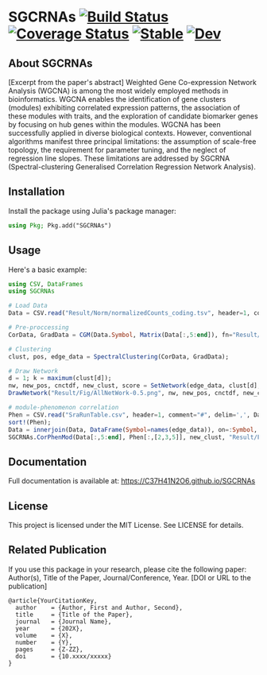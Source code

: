 # SGCRNAs [![Build Status](https://github.com/C37H41N2O6/SGCRNAs/actions/workflows/CI.yml/badge.svg?branch=main)](https://github.com/C37H41N2O6/SGCRNAs/actions/workflows/CI.yml?query=branch%3Amain) [![Coverage Status](https://coveralls.io/repos/github/C37H41N2O6/SGCRNAs/badge.svg?branch=main)](https://coveralls.io/github/C37H41N2O6/SGCRNAs?branch=main) [![Stable](https://img.shields.io/badge/docs-stable-blue.svg)](https://C37H41N2O6.github.io/SGCRNAs/stable/) [![Dev](https://img.shields.io/badge/docs-dev-blue.svg)](https://C37H41N2O6.github.io/SGCRNAs/dev/)

## About SGCRNAs
[Excerpt from the paper's abstract]
Weighted Gene Co-expression Network Analysis (WGCNA) is among the most widely employed methods in bioinformatics. WGCNA enables the identification of gene clusters (modules) exhibiting correlated expression patterns, the association of these modules with traits, and the exploration of candidate biomarker genes by focusing on hub genes within the modules. WGCNA has been successfully applied in diverse biological contexts. However, conventional algorithms manifest three principal limitations: the assumption of scale-free topology, the requirement for parameter tuning, and the neglect of regression line slopes. These limitations are addressed by SGCRNA (Spectral-clustering Generalised Correlation Regression Network Analysis).

## Installation
Install the package using Julia's package manager:
```julia
using Pkg; Pkg.add("SGCRNAs")
```

## Usage
Here's a basic example:
```julia
using CSV, DataFrames
using SGCRNAs

# Load Data
Data = CSV.read("Result/Norm/normalizedCounts_coding.tsv", header=1, comment="#", delim='\t', DataFrame);

# Pre-proccessing
CorData, GradData = CGM(Data.Symbol, Matrix(Data[:,5:end]), fn="Result/coding-FTEST", mode=:FTEST);

# Clustering
clust, pos, edge_data = SpectralClustering(CorData, GradData);

# Draw Network
d = 1; k = maximum(clust[d]);
nw, new_pos, cnctdf, new_clust, score = SetNetwork(edge_data, clust[d], pos, il=collect(1:k));
DrawNetwork("Result/Fig/AllNetWork-0.5.png", nw, new_pos, cnctdf, new_clust, k, node_scores=score, edge_mode=:ALL, edge_threshold=0.5);

# module-phenomenon correlation
Phen = CSV.read("SraRunTable.csv", header=1, comment="#", delim=',', DataFrame);
sort!(Phen);
Data = innerjoin(Data, DataFrame(Symbol=names(edge_data)), on=:Symbol, order=:right);
SGCRNAs.CorPhenMod(Data[:,5:end], Phen[:,[2,3,5]], new_clust, "Result/Fig/CorPhenMod.png");
```

## Documentation
Full documentation is available at: https://C37H41N2O6.github.io/SGCRNAs

## License
This project is licensed under the MIT License. See LICENSE for details.

## Related Publication
If you use this package in your research, please cite the following paper:
Author(s), Title of the Paper, Journal/Conference, Year.
[DOI or URL to the publication]
```
@article{YourCitationKey,
  author    = {Author, First and Author, Second},
  title     = {Title of the Paper},
  journal   = {Journal Name},
  year      = {202X},
  volume    = {X},
  number    = {Y},
  pages     = {Z-ZZ},
  doi       = {10.xxxx/xxxxx}
}
```
